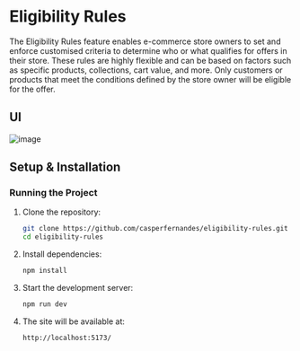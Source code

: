 # Eligibility Rules

The Eligibility Rules feature enables e-commerce store owners to set and enforce customised criteria to determine who or what qualifies for offers in their store. These rules are highly flexible and can be based on factors such as specific products, collections, cart value, and more. Only customers or products that meet the conditions defined by the store owner will be eligible for the offer.

## UI
![image](https://github.com/user-attachments/assets/10d5a697-cf6f-42d3-843c-ca9475259dbd)

## Setup & Installation
### Running the Project
1. Clone the repository:
   ```sh
   git clone https://github.com/casperfernandes/eligibility-rules.git
   cd eligibility-rules
   ```
2. Install dependencies:
   ```sh
   npm install
   ```
3. Start the development server:
   ```sh
   npm run dev
   ```
4. The site will be available at:
    ```sh
    http://localhost:5173/
    ```
   

